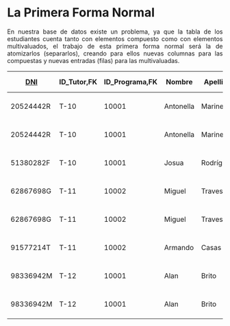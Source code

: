 <div align=justify>

# La Primera Forma Normal
En nuestra base de datos existe un problema, ya que la tabla de los estudiantes cuenta tanto con elementos compuesto como con elementos multivaluados, el trabajo de esta primera forma normal será la de atomizarlos (separarlos), creando para ellos nuevas columnas para las compuestas y nuevas entradas (filas) para las multivaluadas.

</div>
<div align=center>

| <u>__DNI__</u> | ID_Tutor,FK | ID_Programa,FK | Nombre    | Apellido  | Emails | Calle | Número | Código Postal | Piso | Municipio | Provincia |
| ---            | ---         | ---            | ---       | ---       | ---    | ---   |  ---   | ---           | ---  | ---       | ---       |
| 20524442R      | T-10        | 10001          | Antonella | Marinella | antonella123@hotmail.com | Casa Nieves | Nº 2 | 38419 | Piso 1 | Los Realejos | Sta. Cruz de Tenerife |
| 20524442R      | T-10        | 10001          | Antonella | Marinella | anto_nella@gmail.com | Casa Nieves | Nº 2 | 38419 | Piso 1 | Los Realejos | Sta. Cruz de Tenerife | 
| 51380282F      | T-10        | 10001          | Josua     | Rodríguez | josua_rod@hotmail.com | El Mocan | Nº 1 | 38420 | Piso 1 | Los Realejos | Sta. Cruz de Tenerife |
| 62867698G      | T-11        | 10002          | Miguel    | Travesio  | miguelito_traviesillo@yahoo.com | La Romera | Nº 1 | 38420 | Piso 3 | Los Realejos | Sta. Cruz de Tenerife |
| 62867698G      | T-11        | 10002          | Miguel    | Travesio  | miguel007@gmail.com | La Romera | Nº 1 | 38420 | Piso 3 | Los Realejos | Sta. Cruz de Tenerife |
| 91577214T      | T-11        | 10002          | Armando   | Casas     | armando_casas@gmail.com | El Colegio | Nº 3 | 38421 | Piso 1 | Los Realejos | Sta. Cruz de Tenerife |
| 98336942M      | T-12        | 10001          | Alan      | Brito     | alan12345@gmail.com | El Drago | Nº 2 | 38300 | Piso 2 | La Orotava | Sta. Cruz de Tenerife |
| 98336942M      | T-12        | 10001          | Alan      | Brito     | alan_brito05@hotmail.com | El Drago | Nº 2 | 38300 | Piso 2 | La Orotava | Sta. Cruz de Tenerife |


</div>

